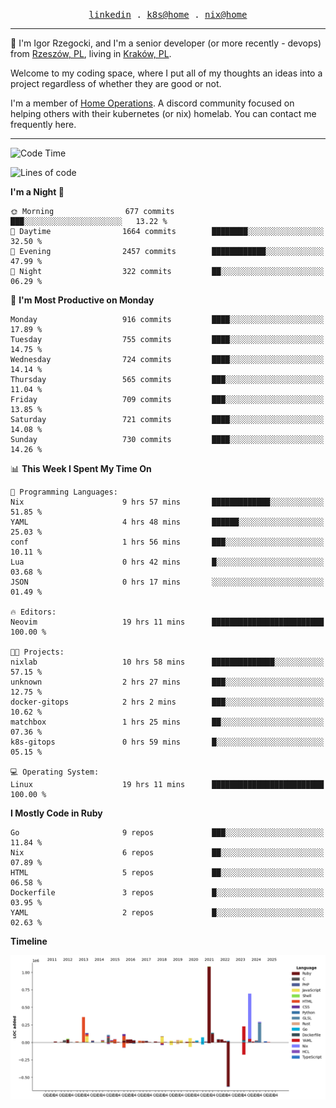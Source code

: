 <p align="center">
  <samp>
    <a href="https://www.linkedin.com/in/ajgon">linkedin</a> .
    <a href="https://github.com/deedee-ops/k8s-gitops">k8s@home</a> .
    <a href="https://github.com/deedee-ops/nixlab">nix@home</a>
  </samp>
</p>

----------------------------------------------------------------

:wave: I'm Igor Rzegocki, and I'm a senior developer (or more recently - devops) from [Rzeszów, PL](https://en.wikipedia.org/wiki/Rzesz%C3%B3w), living in [Kraków, PL](https://en.wikipedia.org/wiki/Krak%C3%B3w).

Welcome to my coding space, where I put all of my thoughts an ideas into a project regardless of whether they are good or not.

I'm a member of [Home Operations](https://discord.gg/home-operations). A discord community focused on helping others with their kubernetes (or nix) homelab. You can contact me frequently here.

----------------------------------------------------------------

<!--START_SECTION:waka-->
![Code Time](http://img.shields.io/badge/Code%20Time-485%20hrs%2056%20mins-blue)

![Lines of code](https://img.shields.io/badge/From%20Hello%20World%20I%27ve%20Written-4.1%20million%20lines%20of%20code-blue)

**I'm a Night 🦉** 

```text
🌞 Morning                677 commits         ███░░░░░░░░░░░░░░░░░░░░░░   13.22 % 
🌆 Daytime                1664 commits        ████████░░░░░░░░░░░░░░░░░   32.50 % 
🌃 Evening                2457 commits        ████████████░░░░░░░░░░░░░   47.99 % 
🌙 Night                  322 commits         ██░░░░░░░░░░░░░░░░░░░░░░░   06.29 % 
```
📅 **I'm Most Productive on Monday** 

```text
Monday                   916 commits         ████░░░░░░░░░░░░░░░░░░░░░   17.89 % 
Tuesday                  755 commits         ████░░░░░░░░░░░░░░░░░░░░░   14.75 % 
Wednesday                724 commits         ████░░░░░░░░░░░░░░░░░░░░░   14.14 % 
Thursday                 565 commits         ███░░░░░░░░░░░░░░░░░░░░░░   11.04 % 
Friday                   709 commits         ███░░░░░░░░░░░░░░░░░░░░░░   13.85 % 
Saturday                 721 commits         ████░░░░░░░░░░░░░░░░░░░░░   14.08 % 
Sunday                   730 commits         ████░░░░░░░░░░░░░░░░░░░░░   14.26 % 
```


📊 **This Week I Spent My Time On** 

```text
💬 Programming Languages: 
Nix                      9 hrs 57 mins       █████████████░░░░░░░░░░░░   51.85 % 
YAML                     4 hrs 48 mins       ██████░░░░░░░░░░░░░░░░░░░   25.03 % 
conf                     1 hrs 56 mins       ███░░░░░░░░░░░░░░░░░░░░░░   10.11 % 
Lua                      0 hrs 42 mins       █░░░░░░░░░░░░░░░░░░░░░░░░   03.68 % 
JSON                     0 hrs 17 mins       ░░░░░░░░░░░░░░░░░░░░░░░░░   01.49 % 

🔥 Editors: 
Neovim                   19 hrs 11 mins      █████████████████████████   100.00 % 

🐱‍💻 Projects: 
nixlab                   10 hrs 58 mins      ██████████████░░░░░░░░░░░   57.15 % 
unknown                  2 hrs 27 mins       ███░░░░░░░░░░░░░░░░░░░░░░   12.75 % 
docker-gitops            2 hrs 2 mins        ███░░░░░░░░░░░░░░░░░░░░░░   10.62 % 
matchbox                 1 hrs 25 mins       ██░░░░░░░░░░░░░░░░░░░░░░░   07.36 % 
k8s-gitops               0 hrs 59 mins       █░░░░░░░░░░░░░░░░░░░░░░░░   05.15 % 

💻 Operating System: 
Linux                    19 hrs 11 mins      █████████████████████████   100.00 % 
```

**I Mostly Code in Ruby** 

```text
Go                       9 repos             ███░░░░░░░░░░░░░░░░░░░░░░   11.84 % 
Nix                      6 repos             ██░░░░░░░░░░░░░░░░░░░░░░░   07.89 % 
HTML                     5 repos             ██░░░░░░░░░░░░░░░░░░░░░░░   06.58 % 
Dockerfile               3 repos             █░░░░░░░░░░░░░░░░░░░░░░░░   03.95 % 
YAML                     2 repos             █░░░░░░░░░░░░░░░░░░░░░░░░   02.63 % 
```



**Timeline**

![Lines of Code chart](https://raw.githubusercontent.com/ajgon/ajgon/master/assets/bar_graph.png)


<!--END_SECTION:waka-->
